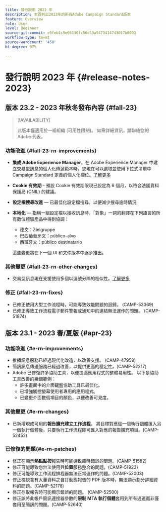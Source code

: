 ```yaml
---
title: 發行說明 2023 年
description: 本頁列出2023年的所有Adobe Campaign Standard版本
feature: Overview
role: User
level: Beginner
source-git-commit: e5feb1c5e66130fc56d53a9473414743017b0003
workflow-type: tm+mt
source-wordcount: '458'
ht-degree: 97%

---
```


# 發行說明 2023 年 {#release-notes-2023}

## 版本 23.2 - 2023 年秋冬發布內容 {#fall-23}

>[!AVAILABILITY]
>
>此版本僅適用於一組組織 (可用性限制)。 如需詳細資訊，請聯絡您的 Adobe 代表。

### 功能改進 {#fall-23-rn-improvements}

* **集成 Adobe Experience Manager**。在 Adobe Experience Manager 中建立交易型訊息的個人化傳遞範本時，您現在可以選取並使用下拉式清單中 Campaign Standard 定義的個人化欄位。[了解更多](../../integrating/using/creating-email-experience-manager.md)

* **Cookie 有效期** – 預設 Cookie 有效期限現已設定為 6 個月，以符合法國資料保護局 (CNIL) 的建議。

* **設定檔搜尋改進** — 已最佳化設定檔搜尋，以便減少搜尋逾時情況

* **本地化** — 指稱一組設定檔以接收訊息時，「對象」一詞的翻譯在下列語言的所有數位體驗產品中得到協調：

   * 德文：Zielgruppe
   * 巴西葡萄牙文：público-alvo
   * 西班牙文：público destinatario

  這些變更將在下一個 UI 和文件版本中逐步推出。


### 其他變更 {#fall-23-rn-other-changes}

* 交易型訊息現在支援使用多個以逗號分隔的相似性。[了解更多](../../sending/using/managing-typologies.md)

### 修正 {#fall-23-rn-fixes}

* 已修正使用大型工作流程時，可能導致效能問題的迴歸。 (CAMP-53369)
* 已修正導致工作流程電子郵件警報或通知中的連結無法運作的問題。 (CAMP-51874)

## 版本 23.1 - 2023 春/夏版 {#apr-23}

### 功能改進 {#e-rn-improvements}

* 推播訊息服務已經過現代化改造，以改善支援。 (CAMP-47959)
* 簡訊訊息傳送服務已經過改善，以提供更高的穩定性。(CAMP-52217)
* Adobe 已修復許多協助工具，以便提高應用程式的整體易用性。 以下是協助工具改善的幾個範例：
   * 許多畫面中的介面鍵盤協助工具已最佳化。
   * 已增強觸控螢幕使用者專用的應用程式。
   * 已變更介面數個項目的顏色，以便改善可見度。

### 其他變更 {#e-rn-changes}

* 已新增現成可用的&#x200B;**報告擴充建立工作流程**。 將目標對應從一個執行個體匯入另一個執行個體後，只要執行工作流程即可匯入對應的報告擴充項目。(CAMP-52452)

### 已修復的問題{#e-rn-patches}

* 修正在顯示&#x200B;**熱點點按**&#x200B;報告時可能導致超時錯誤的問題。(CAMP-51582)
* 修正可能導致您無法使用與&#x200B;**位置**&#x200B;服務整合的問題。(CAMP-51923)
* 修正可能導致工作流程排程器無法正常運作的問題。(CAMP-52003)
* 修正檢視含有大量資料之自訂動態報告的 PDF 版本時，無法顯示劃分詳細資料的問題。(CAMP-52178)
* 修正存取報告時可能顯示錯誤的問題。 (CAMP-52500)
* 修正誤將此帳戶簡訊連接器參數的&#x200B;**限制 MTA 執行個體**&#x200B;套用到所有通道而非僅套用至簡訊的問題。(CAMP-52640)
